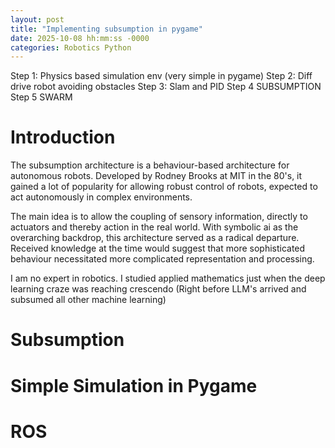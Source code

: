 ```yaml
---
layout: post
title: "Implementing subsumption in pygame"
date: 2025-10-08 hh:mm:ss -0000
categories: Robotics Python
---
```



Step 1: Physics based simulation env (very simple in pygame)
Step 2: Diff drive robot avoiding obstacles
Step 3: Slam and PID 
Step 4 SUBSUMPTION
Step 5 SWARM

# Introduction

The subsumption architecture is a behaviour-based architecture for autonomous robots. Developed by Rodney Brooks at MIT in the 80's, it gained a lot of popularity for allowing robust control of robots, expected to act autonomously in complex environments. 

The main idea is to allow the coupling of sensory information, directly to actuators and thereby action in the real world. With symbolic ai as the overarching backdrop, this architecture served as a radical departure. Received knowledge at the time would suggest that more sophisticated behaviour necessitated more complicated representation and processing. 

I am no expert in robotics. I studied applied mathematics just when the deep learning craze was reaching crescendo (Right before LLM's arrived and subsumed all other machine learning)


# Subsumption



# Simple Simulation in Pygame

# ROS
